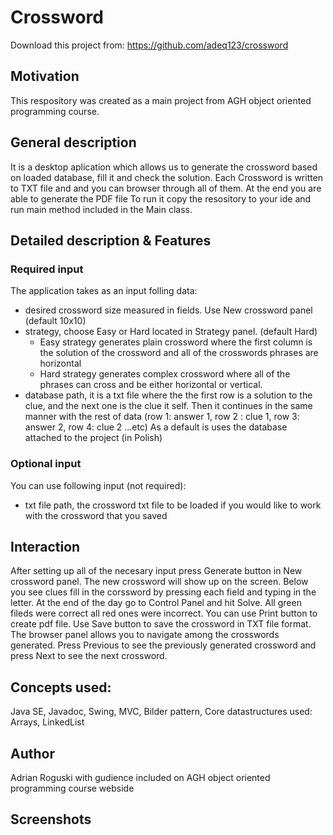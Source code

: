 # Crossword

Download this project from: https://github.com/adeq123/crossword

## Motivation
This respository was created as a main project from AGH object oriented programming course.

## General description
It is a desktop aplication which allows us to generate the crossword based on loaded database, fill it and check the solution. 
Each Crossword is written to TXT file and and you can browser through all of them. At the end you are able to generate the PDF file
To run it copy the resository to your ide and run main method included in the Main class.
## Detailed description & Features
  ### Required input
  The application takes as an input folling data:
  - desired crossword size measured in fields. Use New crossword panel (default 10x10)
  - strategy, choose Easy or Hard located in Strategy panel. (default Hard)
    - Easy strategy generates plain crossword where the first column is the solution of the crossword and all of the crosswords phrases 
      are horizontal 
    - Hard strategy generates complex crossword where all of the phrases can cross and be either horizontal or vertical. 
  - database path, it is a txt file where the the first row is a solution to the clue, and the next one is the clue it self. 
    Then it continues in the same manner with the rest of data (row 1: answer 1, row 2 : clue 1, row 3: answer 2, row 4: clue 2 ...etc)
    As a default is uses the database attached to the project (in Polish)
    
   ### Optional input
   You can use following input (not required): 
   - txt file path, the crossword txt file to be loaded if you would like to work with the crossword that you saved
 ## Interaction
  After setting up all of the necesary input press Generate button in New crossword panel. The new crossword will show up on the screen.
  Below you see clues fill in the corssword by pressing each field and typing in the letter. At the end of the day go to Control Panel
  and hit Solve. All green fileds were correct all red ones were incorrect. You can use Print button to create pdf file. Use Save button
  to save the crossword in TXT file format. The browser panel allows you to navigate among the crosswords generated. Press Previous to 
  see the previously generated crossword and press Next to see the next crossword.
    

## Concepts used:
Java SE, Javadoc, Swing, MVC, Bilder pattern,
Core datastructures used: Arrays, LinkedList

## Author
Adrian Roguski with gudience included on AGH object oriented programming course webside

## Screenshots

